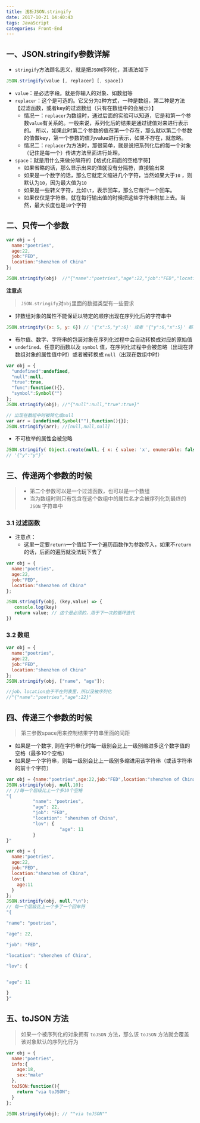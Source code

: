 ```yaml
---
title: 浅析JSON.stringify
date: 2017-10-21 14:40:43
tags: JavaScript
categories: Front-End
---
```


## 一、JSON.stringify参数详解

- `stringify`方法顾名思义，就是把`JSON`序列化，其语法如下

```javascript
JSON.stringify(value [, replacer] [, space]) 
```

- `value`：是必选字段。就是你输入的对象、如数组等
- `replacer`：这个是可选的。它又分为`2`种方式，一种是数组，第二种是方法【过滤函数，或者key的过滤数组（只有在数组中的会展示）】
  - 情况一：`replacer`为数组时，通过后面的实验可以知道，它是和第一个参数`value`有关系的。一般来说，系列化后的结果是通过键值对来进行表示的。 所以，如果此时第二个参数的值在第一个存在，那么就以第二个参数的值做key，第一个参数的值为value进行表示，如果不存在，就忽略。
  - 情况二：`replacer`为方法时，那很简单，就是说把系列化后的每一个对象（记住是每一个）传进方法里面进行处理。 
- `space`：就是用什么来做分隔符的【格式化前面的空格字符】
  - 如果省略的话，那么显示出来的值就没有分隔符，直接输出来
  - 如果是一个数字的话，那么它就定义缩进几个字符，当然如果大于`10` ，则默认为`10`，因为最大值为`10`
  - 如果是一些转义字符，比如`\t`，表示回车，那么它每行一个回车。 
  - 如果仅仅是字符串，就在每行输出值的时候把这些字符串附加上去。当然，最大长度也是`10`个字符

## 二、只传一个参数

```javascript
var obj = {
  name:"poetries",
  age:22,
  job:"FED",
  location:"shenzhen of China"
};

JSON.stringify(obj)  //"{"name":"poetries","age":22,"job":"FED","location":"shenzhen of China"}"
```

**注意点**
 
> `JSON.stringify`对`obj`里面的数据类型有一些要求

- 非数组对象的属性不能保证以特定的顺序出现在序列化后的字符串中

```javascript
JSON.stringify({x: 5, y: 6}) // '{"x":5,"y":6}' 或者 '{"y":6,"x":5}' 都可能
```

- 布尔值、数字、字符串的包装对象在序列化过程中会自动转换成对应的原始值
- `undefined`、任意的函数以及 `symbol` 值，在序列化过程中会被忽略（出现在非数组对象的属性值中时）或者被转换成 `null`（出现在数组中时）

```javascript
var obj = {
  "undefined":undefined,
  "null":null,
  "true":true,
  "func":function(){},
  "symbol":Symbol("")
};
JSON.stringify(obj); //"{"null":null,"true":true}"

// 出现在数组中时被转化成null
var arr = [undefined,Symbol(""),function(){}];
JSON.stringify(arr); //[null,null,null]
```

- 不可枚举的属性会被忽略

```javascript
JSON.stringify( Object.create(null, { x: { value: 'x', enumerable: false }, y: { value: 'y', enumerable: true } }) );
// '{"y":"y"}'
```

## 三、传递两个参数的时候

> - 第二个参数可以是一个过滤函数，也可以是一个数组
> - 当为数组时则只有包含在这个数组中的属性名才会被序列化到最终的 `JSON` 字符串中

### 3.1 过滤函数

- 注意点：
  - 这里一定要`return`一个值给下一个遍历函数作为参数传入，如果不`return`的话，后面的遍历就没法玩下去了

```javascript
var obj = {
  name:"poetries",
  age:22,
  job:"FED",
  location:"shenzhen of China"
};

JSON.stringify(obj, (key,value) => {
   console.log(key)
   return value; // 这个是必须的，用于下一次的循环迭代
})
```

### 3.2 数组

```javascript
var obj = {
  name:"poetries",
  age:22,
  job:"FED",
  location:"shenzhen of China"
};
JSON.stringify(obj, ["name", "age"]);

//job、location由于不在列表里，所以没被序列化
//"{"name":"poetries","age":22}"
```

## 四、传递三个参数的时候

> 第三参数space用来控制结果字符串里面的间距

- 如果是一个数字, 则在字符串化时每一级别会比上一级别缩进多这个数字值的空格（最多10个空格）
- 如果是一个字符串，则每一级别会比上一级别多缩进用该字符串（或该字符串的前十个字符）

```javascript
var obj = {name:"poetries",age:22,job:"FED",location:"shenzhen of China",lov:{age:11}};
JSON.stringify(obj, null,10);
// //每一个层级比上一个多10个空格
"{
          "name": "poetries",
          "age": 22,
          "job": "FED",
          "location": "shenzhen of China",
          "lov": {
                    "age": 11
          }
}"
```

```javascript
var obj = {
  name:"poetries",
  age:22,
  job:"FED",
  location:"shenzhen of China",
  lov:{
    age:11
  }
};
JSON.stringify(obj, null,"\n");
// 每一个层级比上一个多了一个回车符
"{

"name": "poetries",

"age": 22,

"job": "FED",

"location": "shenzhen of China",

"lov": {


"age": 11

}
}"
```

  
## 五、toJSON 方法

> 如果一个被序列化的对象拥有 `toJSON` 方法，那么该 `toJSON` 方法就会覆盖该对象默认的序列化行为

```javascript
var obj = {
  name:"poetries",
  info:{
    age:18,
    sex:"male"
  },
  toJSON:function(){
    return "via toJSON";
  }
};

JSON.stringify(obj); // ""via toJSON""
```
